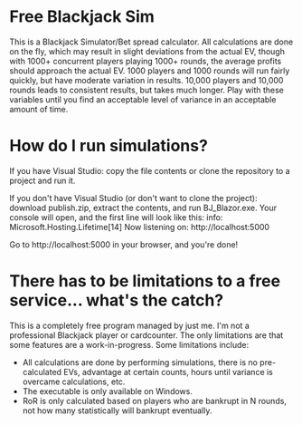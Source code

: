 # Free Blackjack Sim

This is a Blackjack Simulator/Bet spread calculator.
All calculations are done on the fly, which may result in slight deviations from the actual EV, though with 1000+ concurrent players playing 1000+ rounds, the average profits should approach the actual EV. 1000 players and 1000 rounds will run fairly quickly, but have moderate variation in results. 10,000 players and 10,000 rounds leads to consistent results, but takes much longer. Play with these variables until you find an acceptable level of variance in an acceptable amount of time.

# How do I run simulations?
If you have Visual Studio: copy the file contents or clone the repository to a project and run it.

If you don't have Visual Studio (or don't want to clone the project): download publish.zip, extract the contents, and run BJ_Blazor.exe.
Your console will open, and the first line will look like this:
  info: Microsoft.Hosting.Lifetime[14]
      Now listening on: http://localhost:5000

Go to http://localhost:5000 in your browser, and you're done!

# There has to be limitations to a free service... what's the catch?
This is a completely free program managed by just me. I'm not a professional Blackjack player or cardcounter. The only limitations are that some features are a work-in-progress.
Some limitations include:
- All calculations are done by performing simulations, there is no pre-calculated EVs, advantage at certain counts, hours until variance is overcame calculations, etc.
- The executable is only available on Windows.
- RoR is only calculated based on players who are bankrupt in N rounds, not how many statistically will bankrupt eventually.
